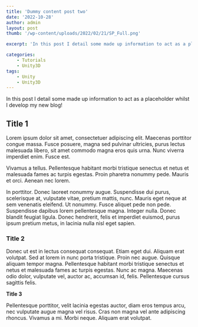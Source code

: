 ```yaml
---
title: 'Dummy content post two'
date: '2022-10-28'
author: admin
layout: post
thumb: '/wp-content/uploads/2022/02/21/SP_Full.png'

excerpt: 'In this post I detail some made up information to act as a placeholder whilst I develop my new blog'

categories:
    - Tutorials
    - Unity3D
tags:
    - Unity
    - Unity3D
---
```


In this post I detail some made up information to act as a placeholder whilst I develop my new blog!

## Title 1

Lorem ipsum dolor sit amet, consectetuer adipiscing elit. Maecenas porttitor congue massa. Fusce posuere, magna sed pulvinar ultricies, purus lectus malesuada libero, sit amet commodo magna eros quis urna. Nunc viverra imperdiet enim. Fusce est.

Vivamus a tellus. Pellentesque habitant morbi tristique senectus et netus et malesuada fames ac turpis egestas. Proin pharetra nonummy pede. Mauris et orci. Aenean nec lorem.

In porttitor. Donec laoreet nonummy augue. Suspendisse dui purus, scelerisque at, vulputate vitae, pretium mattis, nunc. Mauris eget neque at sem venenatis eleifend. Ut nonummy.
Fusce aliquet pede non pede. Suspendisse dapibus lorem pellentesque magna. Integer nulla. Donec blandit feugiat ligula. Donec hendrerit, felis et imperdiet euismod, purus ipsum pretium metus, in lacinia nulla nisl eget sapien.

### Title 2

Donec ut est in lectus consequat consequat. Etiam eget dui. Aliquam erat volutpat. Sed at lorem in nunc porta tristique. Proin nec augue.
Quisque aliquam tempor magna. Pellentesque habitant morbi tristique senectus et netus et malesuada fames ac turpis egestas. Nunc ac magna. Maecenas odio dolor, vulputate vel, auctor ac, accumsan id, felis. Pellentesque cursus sagittis felis.

**Title 3**

Pellentesque porttitor, velit lacinia egestas auctor, diam eros tempus arcu, nec vulputate augue magna vel risus. Cras non magna vel ante adipiscing rhoncus. Vivamus a mi. Morbi neque. Aliquam erat volutpat.
